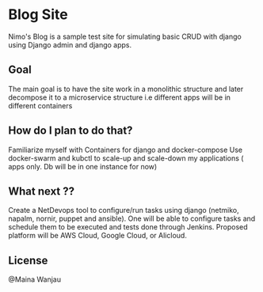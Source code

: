 # Blog Site

Nimo's Blog is a sample test site for simulating basic CRUD with django using Django admin and django apps.

## Goal
The main goal is to have the site work in a monolithic structure and later decompose it to a microservice structure i.e different apps will be in different containers

## How do I plan to do that?
Familiarize myself with Containers for django and docker-compose
Use docker-swarm and kubctl to scale-up and scale-down my applications ( apps only. Db will be in one instance for now)


## What next ??
Create a NetDevops tool to configure/run tasks using django (netmiko, napalm, nornir, puppet and ansible). One will be able to configure tasks and schedule them to be executed and tests done through Jenkins.  Proposed platform will be AWS Cloud, Google Cloud, or Alicloud.


## License

@Maina Wanjau